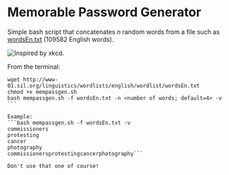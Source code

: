 # Memorable Password Generator

Simple bash script that concatenates _n_ random words from a file such as [wordsEn.txt](http://www-01.sil.org/linguistics/wordlists/english/wordlist/wordsEn.txt) (109582 English words).

![Inspired by xkcd.](https://imgs.xkcd.com/comics/password_strength.png)

From the terminal:
```wget https://raw.githubusercontent.com/viniciusd-avila/memorable-password-generator/master/mempassgen.sh
wget http://www-01.sil.org/linguistics/wordlists/english/wordlist/wordsEn.txt 
chmod +x mempassgen.sh
bash mempassgen.sh -f wordsEn.txt -n <number of words; default=4> -v ```

Example:
```bash mempassgen.sh -f wordsEn.txt -v
commissioners
protesting
cancer
photography
commissionersprotestingcancerphotography```

Don't use that one of course!
